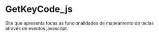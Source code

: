 # GetKeyCode_js
Site que apresenta todas as funcionalidades de mapeamento de teclas através de eventos javascript.
